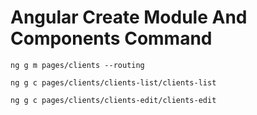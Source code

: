 # Angular Create Module And Components Command

``
ng g m pages/clients --routing
``

``
ng g c pages/clients/clients-list/clients-list
``

``
ng g c pages/clients/clients-edit/clients-edit
``
